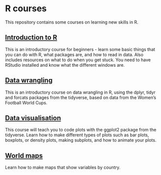 # R courses

This repository contains some courses on learning new skills in R.  


## [Introduction to R](https://rbolam.github.io/R_courses/introduction_to_R)
This is an introductory course for beginners - learn some basic things that you can do with R, what packages are, and how to read in data. Also includes resources on what to do when you get stuck. You need to have RStudio installed and know what the different windows are.


## [Data wrangling](https://rbolam.github.io/R_courses/data_wrangling/)
This is an introductory course on data wrangling in R, using the dplyr, tidyr and forcats packages from the tidyverse, based on data from the Women’s Football World Cups.


## [Data visualisation](https://rbolam.github.io/R_courses/data_visualisation/)
This course will teach you to code plots with the ggplot2 package from the tidyverse.  Learn how to make different types of plots such as bar plots, boxplots, or density plots, making subplots, and how to animate your plots.


## [World maps](https://rbolam.github.io/R_courses/world_maps/)
Learn how to make maps that show variables by country.

 
 
 
